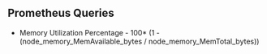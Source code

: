 ## Prometheus Queries

* Memory Utilization Percentage - 
    100* (1 - (node_memory_MemAvailable_bytes / node_memory_MemTotal_bytes))